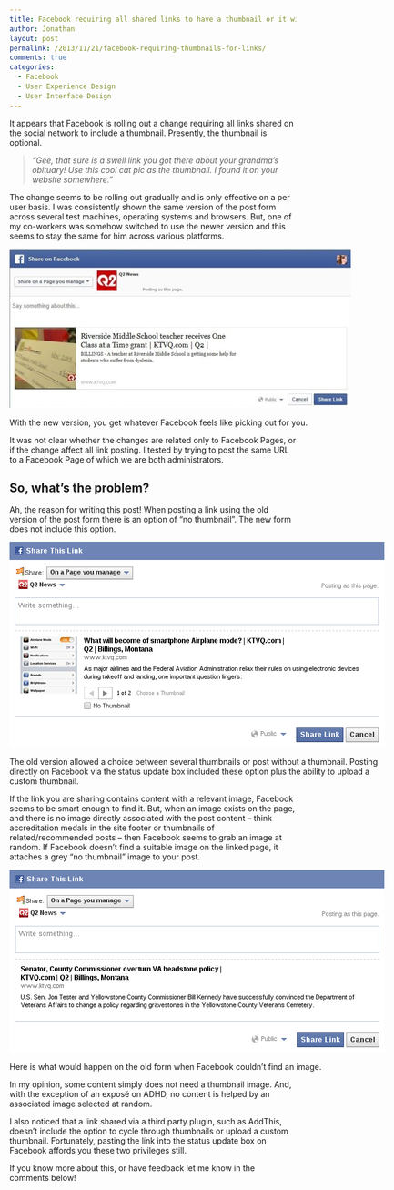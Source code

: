 ```yaml
---
title: Facebook requiring all shared links to have a thumbnail or it will pick one at random for you.
author: Jonathan
layout: post
permalink: /2013/11/21/facebook-requiring-thumbnails-for-links/
comments: true
categories:
  - Facebook
  - User Experience Design
  - User Interface Design
---
```

It appears that Facebook is rolling out a change requiring all links shared on the social network to include a thumbnail. Presently, the thumbnail is optional.

> *&#8220;Gee, that sure is a swell link you got there about your grandma&#8217;s obituary! Use this cool cat pic as the thumbnail. I found it on your website somewhere.&#8221;*

The change seems to be rolling out gradually and is only effective on a per user basis. I was consistently shown the same version of the post form across several test machines, operating systems and browsers. But, one of my co-workers was somehow switched to use the newer version and this seems to stay the same for him across various platforms.

<div id="attachment_356" class="wp-caption aligncenter" style="width: 610px">
  <a href="/images/posts/2013/11/new-fb-post-form-e1385072997565.jpg"><img class="size-full wp-image-356 " alt="Screenshot of new Facebook post form." src="/images/posts/2013/11/new-fb-post-form-e1385072997565.jpg" width="600" height="280" /></a><p class="wp-caption-text">
    With the new version, you get whatever Facebook feels like picking out for you.
  </p>
</div>

It was not clear whether the changes are related only to Facebook Pages, or if the change affect all link posting. I tested by trying to post the same URL to a Facebook Page of which we are both administrators.

## So, what&#8217;s the problem?

Ah, the reason for writing this post! When posting a link using the old version of the post form there is an option of &#8220;no thumbnail&#8221;. The new form does not include this option.

<div id="attachment_367" class="wp-caption aligncenter" style="width: 669px">
  <a href="/images/posts/2013/11/old-fb-form-with-thumbnail-options.png"><img class="size-full wp-image-367" alt="Old Form - Thumbnail and Options" src="/images/posts/2013/11/old-fb-form-with-thumbnail-options.png" width="659" height="361" /></a><p class="wp-caption-text">
    The old version allowed a choice between several thumbnails or post without a thumbnail. Posting directly on Facebook via the status update box included these option plus the ability to upload a custom thumbnail.
  </p>
</div>

If the link you are sharing contains content with a relevant image, Facebook seems to be smart enough to find it. But, when an image exists on the page, and there is no image directly associated with the post content &#8211; think accreditation medals in the site footer or thumbnails of related/recommended posts &#8211; then Facebook seems to grab an image at random. If Facebook doesn&#8217;t find a suitable image on the linked page, it attaches a grey &#8220;no thumbnail&#8221; image to your post.

<div id="attachment_366" class="wp-caption aligncenter" style="width: 669px">
  <a href="/images/posts/2013/11/old-fb-form-no-thumbnail.png"><img class="size-full wp-image-366" alt="Old Form - No Thumbnail" src="/images/posts/2013/11/old-fb-form-no-thumbnail.png" width="659" height="321" /></a><p class="wp-caption-text">
    Here is what would happen on the old form when Facebook couldn&#8217;t find an image.
  </p>
</div>

In my opinion, some content simply does not need a thumbnail image. And, with the exception of an exposé on ADHD, no content is helped by an associated image selected at random.

I also noticed that a link shared via a third party plugin, such as AddThis, doesn&#8217;t include the option to cycle through thumbnails or upload a custom thumbnail. Fortunately, pasting the link into the status update box on Facebook affords you these two privileges still.

If you know more about this, or have feedback let me know in the comments below!
